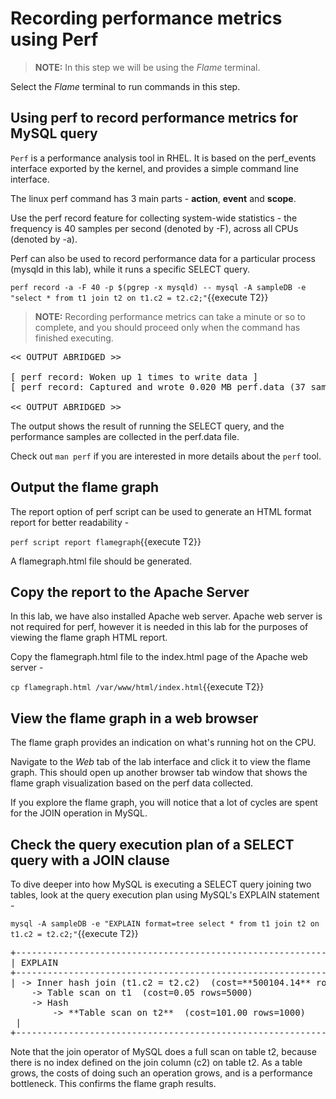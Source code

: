 # Recording performance metrics using Perf

>**NOTE:** In this step we will be using the *Flame* terminal. 

Select the *Flame* terminal to run commands in this step.

## Using perf to record performance metrics for MySQL query

`Perf` is a performance analysis tool in RHEL. It is based on the perf_events interface exported by the kernel, and provides a simple command line interface.

The linux perf command has 3 main parts - **action**, **event** and **scope**. 

Use the perf record feature for collecting system-wide statistics - the frequency is 40 samples per second (denoted by -F), across all CPUs (denoted by -a).

Perf can also be used to record performance data for a particular process (mysqld in this lab), while it runs a specific SELECT query.

`perf record -a -F 40 -p $(pgrep -x mysqld) -- mysql -A sampleDB -e "select * from t1 join t2 on t1.c2 = t2.c2;"`{{execute T2}}

> **NOTE:** Recording performance metrics can take a minute or so to complete, and you should proceed only when the command has finished executing.

<pre class="file">
<< OUTPUT ABRIDGED >>

[ perf record: Woken up 1 times to write data ]
[ perf record: Captured and wrote 0.020 MB perf.data (37 samples) ]

<< OUTPUT ABRIDGED >>
</pre>

The output shows the result of running the SELECT query, and the performance samples are collected in the perf.data file.

Check out `man perf` if you are interested in more details about the `perf` tool.

## Output the flame graph ##
The report option of perf script can be used to generate an HTML format report for better readability - 

`perf script report flamegraph`{{execute T2}}

A flamegraph.html file should be generated.

## Copy the report to the Apache Server ##

In this lab, we have also installed Apache web server. Apache web server is not required for perf, however it is needed in this lab for the purposes of viewing the flame graph HTML report.

Copy the flamegraph.html file to the index.html page of the Apache web server - 

`cp flamegraph.html /var/www/html/index.html`{{execute T2}}

## View the flame graph in a web browser ##
The flame graph provides an indication on what's running hot on the CPU. 

Navigate to the *Web* tab of the lab interface and click it to view the flame graph. This should open up another browser tab window that shows the flame graph visualization based on the perf data collected. 

If you explore the flame graph, you will notice that a lot of cycles are spent for the JOIN operation in MySQL. 

## Check the query execution plan of a SELECT query with a JOIN clause

To dive deeper into how MySQL is executing a SELECT query joining two tables, look at the query execution plan using MySQL's EXPLAIN statement - 

`mysql -A sampleDB -e "EXPLAIN format=tree select * from t1 join t2 on t1.c2 = t2.c2;"`{{execute T2}}

<pre class="file">
+-----------------------------------------------------------------------------------------------------------------------------------------------------------------------------------+
| EXPLAIN                                                                                                                                                                           |
+-----------------------------------------------------------------------------------------------------------------------------------------------------------------------------------+
| -> Inner hash join (t1.c2 = t2.c2)  (cost=**500104.14** rows=500000)
    -> Table scan on t1  (cost=0.05 rows=5000)
    -> Hash
        -> **Table scan on t2**  (cost=101.00 rows=1000)
 |
+-----------------------------------------------------------------------------------------------------------------------------------------------------------------------------------+
</pre>

Note that the join operator of MySQL does a full scan on table t2, because there is no index defined on the join column (c2) on table t2. 
As a table grows, the costs of doing such an operation grows, and is a performance bottleneck. This confirms the flame graph results. 



